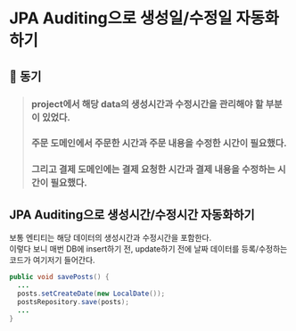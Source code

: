 # JPA Auditing으로 생성일/수정일 자동화하기
## 🙉 동기
> ### project에서 해당 data의 생성시간과 수정시간을 관리해야 할 부분이 있었다.  
> ### 주문 도메인에서 주문한 시간과 주문 내용을 수정한 시간이 필요했다.  
> ### 그리고 결제 도메인에는 결제 요청한 시간과 결제 내용을 수정하는 시간이 필요했다.

## JPA Auditing으로 생성시간/수정시간 자동화하기
보통 엔티티는 해당 데이터의 생성시간과 수정시간을 포함한다.  
이렇다 보니 매번 DB에 insert하기 전, update하기 전에 날짜 데이터를 등록/수정하는 코드가 여기저기 들어간다.
```java
public void savePosts() {
  ...
  posts.setCreateDate(new LocalDate());
  postsRepository.save(posts);
  ...
}
```